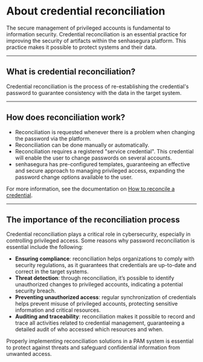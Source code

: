# About credential reconciliation

The secure management of privileged accounts is fundamental to information security. Credential reconciliation is an essential practice for improving the security of artifacts within the senhasegura platform. This practice makes it possible to protect systems and their data.

***

## What is credential reconciliation?
Credential reconciliation is the process of re-establishing the credential's password to guarantee consistency with the data in the target system.

***

## How does reconciliation work?
* Reconciliation is requested whenever there is a problem when changing the password via the platform.
* Reconciliation can be done manually or automatically.
* Reconciliation requires a registered "service credential". This credential will enable the user to change passwords on several accounts.
* senhasegura has pre-configured templates, guaranteeing an effective and secure approach to managing privileged access, expanding the password change options available to the user.

For more information, see the documentation on [How to reconcile a credential](/v3-33/docs/pam-how-to-reconcile-a-credential).

***

## The importance of the reconciliation process 
Credential reconciliation plays a critical role in cybersecurity, especially in controlling privileged access. Some reasons why password reconciliation is essential include the following:

* **Ensuring compliance**: reconciliation helps organizations to comply with security regulations, as it guarantees that credentials are up-to-date and correct in the target systems.
* **Threat detection**: through reconciliation, it’s possible to identify unauthorized changes to privileged accounts, indicating a potential security breach.
* **Preventing unauthorized access**: regular synchronization of credentials helps prevent misuse of privileged accounts, protecting sensitive information and critical resources.
* **Auditing and traceability**: reconciliation makes it possible to record and trace all activities related to credential management, guaranteeing a detailed audit of who accessed which resources and when.

Properly implementing reconciliation solutions in a PAM system is essential to protect against threats and safeguard confidential information from unwanted access.